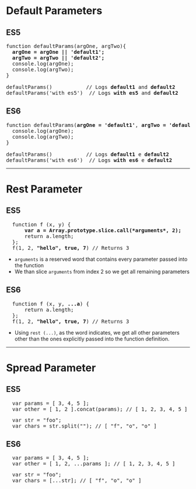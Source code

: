 # Default Parameters

## ES5
<pre>
function defaultParams(argOne, argTwo){
  <b>argOne = argOne || 'default1';</b>
  <b>argTwo = argTwo || 'default2';</b>
  console.log(argOne);
  console.log(argTwo);
}

defaultParams()           // Logs <b>default1</b> and <b>default2</b>
defaultParams('with es5')  // Logs <b>with es5</b> and <b>default2</b>
</pre>

## ES6

<pre>
function defaultParams(<b>argOne = 'default1'</b>, <b>argTwo = 'default2'</b>){
  console.log(argOne);
  console.log(argTwo);
}

defaultParams()           // Logs <b>default1</b> e <b>default2</b>
defaultParams('with es6')  // Logs <b>with es6</b> e <b>default2</b>
</pre>

***

# Rest Parameter

## ES5
<pre>
  function f (x, y) {
      <b>var a = Array.prototype.slice.call(*arguments*, 2);</b>
      return a.length;
  };
  f(1, 2, <b>"hello", true, 7</b>) // Returns 3
</pre>

- `arguments` is a reserved word that contains every parameter passed into the function
- We than slice `arguments` from index 2 so we get all remaining parameters


## ES6
<pre>
  function f (x, y, <b>...a</b>) {
      return a.length;
  };
  f(1, 2, <b>"hello", true, 7</b>) // Returns 3
</pre>

- Using `rest (...)`, as the word indicates, we get all other parameters other than the ones explicitly passed into the function definition.

***

# Spread Parameter

## ES5
<pre>
  var params = [ 3, 4, 5 ];
  var other = [ 1, 2 ].concat(params); // [ 1, 2, 3, 4, 5 ]
</pre>

<pre>
  var str = "foo";
  var chars = str.split(""); // [ "f", "o", "o" ]
</pre>

## ES6
<pre>
  var params = [ 3, 4, 5 ];
  var other = [ 1, 2, ...params ]; // [ 1, 2, 3, 4, 5 ]
</pre>

<pre>
  var str = "foo";
  var chars = [...str]; // [ "f", "o", "o" ]
</pre>
